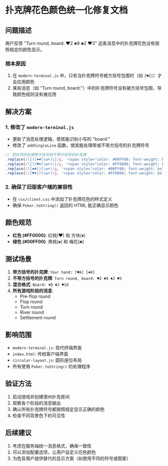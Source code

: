 # 扑克牌花色颜色统一化修复文档

## 问题描述
用户反馈 "Turn round, board: ♥2 ♣9 ♣2 ♥3" 这条消息中的扑克牌花色没有按照规定的颜色显示。

### 根本原因
1. 在 `modern-terminal.js` 中，只有当扑克牌符号被方括号包围时（如 `[♥2]`）才会应用颜色
2. 某些消息（如 "Turn round, board:"）中的扑克牌符号没有被方括号包围，导致颜色规则没有被应用

## 解决方案

### 1. 修改了 `modern-terminal.js`
- 更新了消息处理逻辑，使其能识别小写的 "board:"
- 修改了 `addSingleLine` 函数，使其能处理带或不带方括号的扑克牌符号

```javascript
// 现在同时处理带方括号和不带方括号的扑克牌
.replace(/\[([♠♣]\w+)\]/g, '<span style="color: #00FF00; font-weight: bold;">$1</span>')
.replace(/\[([♥♦]\w+)\]/g, '<span style="color: #FF0000; font-weight: bold;">$1</span>')
.replace(/([♠♣])(\w+)/g, '<span style="color: #00FF00; font-weight: bold;">$1$2</span>')
.replace(/([♥♦])(\w+)/g, '<span style="color: #FF0000; font-weight: bold;">$1$2</span>')
```

### 2. 确保了旧版客户端的兼容性
- 在 `css/client.css` 中添加了扑克牌花色的样式定义
- 确保 `Poker.toString()` 返回的 HTML 能正确显示颜色

## 颜色规范
- **红色 (#FF0000)**: 红桃(♥) 和 方块(♦)
- **绿色 (#00FF00)**: 黑桃(♠) 和 梅花(♣)

## 测试场景
1. **带方括号的扑克牌**: `Your hand: [♥A] [♠K]`
2. **不带方括号的扑克牌**: `Turn round, board: ♥2 ♣9 ♣2 ♥3`
3. **混合格式**: `Board: ♦Q ♣J ♥10`
4. **所有游戏阶段的消息**:
   - Pre-flop round
   - Flop round
   - Turn round
   - River round
   - Settlement round

## 影响范围
- `modern-terminal.js`: 现代终端界面
- `index.html`: 传统客户端界面
- `circular-layout.js`: 圆形座位布局
- 所有使用 `Poker.toString()` 的处理程序

## 验证方法
1. 启动游戏并创建德州扑克房间
2. 观察各个阶段的消息输出
3. 确认所有扑克牌符号都按照规定显示正确的颜色
4. 检查不同背景色下的可见性

## 后续建议
1. 考虑在服务端统一消息格式，确保一致性
2. 可以添加配置选项，让用户自定义花色颜色
3. 为色盲用户提供替代的显示方案（如使用不同的符号或图案） 